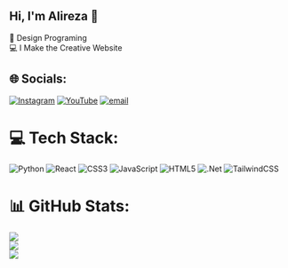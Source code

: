 ## Hi, I'm Alireza 🌟

🧠 Design Programing </br>
💻 I Make the Creative Website </br>


## 🌐 Socials:
[![Instagram](https://img.shields.io/badge/Instagram-%23E4405F.svg?logo=Instagram&logoColor=white)](https://instagram.com/Edit-alireza) [![YouTube](https://img.shields.io/badge/YouTube-%23FF0000.svg?logo=YouTube&logoColor=white)](https://youtube.com/@AliCoder) [![email](https://img.shields.io/badge/Email-D14836?logo=gmail&logoColor=white)](mailto:www.alijony@gmail.com) 

# 💻 Tech Stack:
![Python](https://img.shields.io/badge/python-3670A0?style=for-the-badge&logo=python&logoColor=ffdd54) ![React](https://img.shields.io/badge/react-%2320232a.svg?style=for-the-badge&logo=react&logoColor=%2361DAFB) ![CSS3](https://img.shields.io/badge/css3-%231572B6.svg?style=for-the-badge&logo=css3&logoColor=white) ![JavaScript](https://img.shields.io/badge/javascript-%23323330.svg?style=for-the-badge&logo=javascript&logoColor=%23F7DF1E) ![HTML5](https://img.shields.io/badge/html5-%23E34F26.svg?style=for-the-badge&logo=html5&logoColor=white) ![.Net](https://img.shields.io/badge/.NET-5C2D91?style=for-the-badge&logo=.net&logoColor=white) ![TailwindCSS](https://img.shields.io/badge/tailwindcss-%2338B2AC.svg?style=for-the-badge&logo=tailwind-css&logoColor=white)
# 📊 GitHub Stats:
![](https://github-readme-stats.vercel.app/api?username=AliCoder&theme=outrun&hide_border=false&include_all_commits=false&count_private=false)<br/>
![](https://nirzak-streak-stats.vercel.app/?user=AliCoder&theme=outrun&hide_border=false)<br/>
![](https://github-readme-stats.vercel.app/api/top-langs/?username=AliCoder&theme=outrun&hide_border=false&include_all_commits=false&count_private=false&layout=compact)
